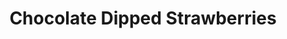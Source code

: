 ---
title: Chocolate Dipped Strawberries
sku: 002
price: 100
tags:
  - Valentines Day
  - February
  - Cooking
  - Grocery
start_date: 2019-02-01 00:00:00
stop_date: 2019-02-14 00:00:00
youtube_video_id: gDxMnV40d98
---
